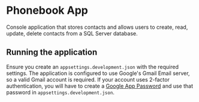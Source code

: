 # Phonebook App

Console application that stores contacts and allows users to create,
read, update, delete contacts from a SQL Server database.

## Running the application

Ensure you create an `appsettings.development.json` with the required settings.
The application is configured to use Google's Gmail Email server, so a valid
Gmail account is required. If your account uses 2-factor authentication,
you will have to create a
[Google App Password](https://support.google.com/accounts/answer/185833?hl=en)
and use that password in `appsettings.development.json`.
